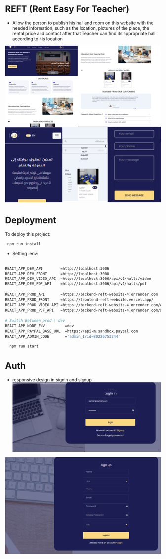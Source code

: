
# REFT (Rent Easy For Teacher)

* Allow the person to publish his hall and room on this website with the needed information, such as the location, pictures of the place, the rental price and contact after that Teacher can find its appropriate hall according to his location







![App Screenshot](./screenshots/background.png)


# Deployment

To deploy this project:

```bash
 npm run install
```


- Setting .env:
```bash

REACT_APP_DEV_API        =http://localhost:3006
REACT_APP_DEV_FRONT      =http://localhost:3000
REACT_APP_DEV_VIDEO_API  =http://localhost:3006/api/v1/halls/video
REACT_APP_DEV_PDF_API    =http://localhost:3006/api/v1/halls/pdf

REACT_APP_PROD_API       =https://backend-reft-website-4.onrender.com
REACT_APP_PROD_FRONT     =https://frontend-reft-website.vercel.app/
REACT_APP_PROD_VIDEO_API =https://backend-reft-website-4.onrender.com/api/v1/halls/video
REACT_APP_PROD_PDF_API   =https://backend-reft-website-4.onrender.com/api/v1/halls/pdf

# Switch Between prod | dev
REACT_APP_NODE_ENV         =dev
REACT_APP_PAYPAL_BASE_URL  =https://api-m.sandbox.paypal.com
REACT_APP_ADMIN_CODE       ='admin_1/id=80226753244'


```
```bash
  npm run start
```
# Auth
* responsive design in signin and signup
![App Screenshot](./screenshots/1.PNG)

![App Screenshot](./screenshots/10.PNG)


